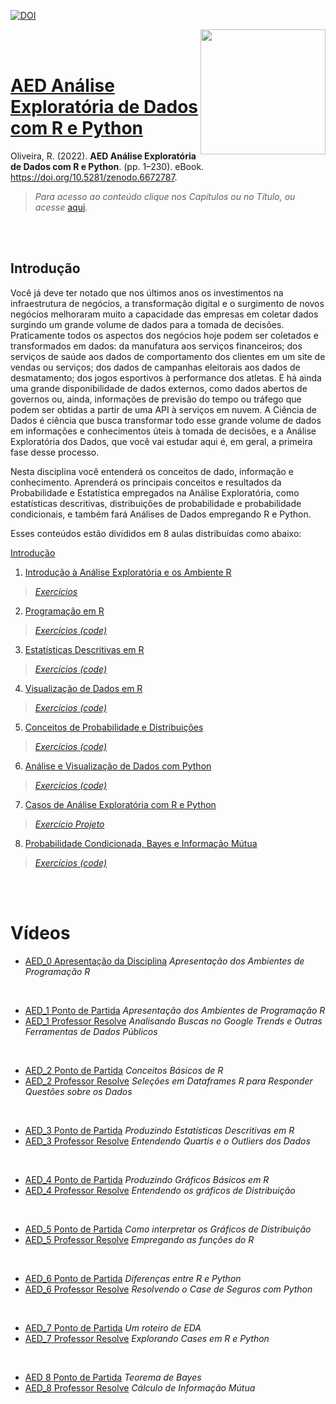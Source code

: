 [![DOI](https://zenodo.org/badge/DOI/10.5281/zenodo.6672787.svg)](https://doi.org/10.5281/zenodo.6672787)

<a href="url"><img src="http://meusite.mackenzie.br/rogerio/mackenzie_logo/UPM.2_horizontal_vermelho.jpg" align="right" width="200" ></a>

<br>

<br>

# [AED Análise Exploratória de Dados com R e Python](https://github.com/Rogerio-mack/Analise_Exploratoria_de_Dados)

Oliveira, R. (2022). **AED Análise Exploratória de Dados com R e Python**. (pp. 1–230). eBook. https://doi.org/10.5281/zenodo.6672787. 


> *Para acesso ao conteúdo clique nos Capítulos ou no Título, ou acesse* [aqui](https://github.com/Rogerio-mack/Analise_Exploratoria_de_Dados).



<br>

<br>

## Introdução

Você já deve ter notado que nos últimos anos os investimentos na infraestrutura de negócios, a transformação digital e o surgimento de novos negócios melhoraram muito a capacidade das empresas em coletar dados surgindo um grande volume de dados para a tomada de decisões. Praticamente todos os aspectos dos negócios hoje podem ser coletados e transformados em dados: da manufatura aos serviços financeiros; dos serviços de saúde aos dados de comportamento dos clientes em um site de vendas ou serviços; dos dados de campanhas eleitorais aos dados de desmatamento; dos jogos esportivos à performance dos atletas. E há ainda uma grande disponibilidade de dados externos, como dados abertos de governos ou, ainda, informações de previsão do tempo ou tráfego que podem ser obtidas a partir de uma API à serviços em nuvem. A Ciência de Dados é ciência que busca transformar todo esse grande volume de dados em informações e conhecimentos úteis à tomada de decisões, e a Análise Exploratória dos Dados, que você vai estudar aqui é, em geral, a primeira fase desse processo.

Nesta disciplina você entenderá os conceitos de dado, informação e conhecimento. Aprenderá os principais conceitos e resultados da Probabilidade e Estatística empregados na Análise Exploratória, como estatísticas descritivas, distribuições de probabilidade e probabilidade condicionais, e também fará Análises de Dados empregando R e Python.

Esses conteúdos estão divididos em 8 aulas distribuídas como abaixo:

[Introdução](https://colab.research.google.com/github/Rogerio-mack/Analise_Exploratoria_de_Dados/blob/main/AED_0.ipynb)

1. [Introdução à Análise Exploratória e os Ambiente R](https://colab.research.google.com/github/Rogerio-mack/Analise_Exploratoria_de_Dados/blob/main/AED_1.ipynb)

> [*Exercícios*](https://colab.research.google.com/github/Rogerio-mack/Analise_Exploratoria_de_Dados/blob/main/AED_1_ex.ipynb)

2. [Programação em R](https://colab.research.google.com/github/Rogerio-mack/Analise_Exploratoria_de_Dados/blob/main/AED_2.ipynb)

> [*Exercícios (code)*](https://colab.research.google.com/github/Rogerio-mack/Analise_Exploratoria_de_Dados/blob/main/AED_2_ex.ipynb)

3. [Estatísticas Descritivas em R](https://colab.research.google.com/github/Rogerio-mack/Analise_Exploratoria_de_Dados/blob/main/AED_3.ipynb)

> [*Exercícios (code)*](https://colab.research.google.com/github/Rogerio-mack/Analise_Exploratoria_de_Dados/blob/main/AED_3_ex.ipynb)

4. [Visualização de Dados em R](https://colab.research.google.com/github/Rogerio-mack/Analise_Exploratoria_de_Dados/blob/main/AED_4.ipynb)

> [*Exercícios (code)*](https://colab.research.google.com/github/Rogerio-mack/Analise_Exploratoria_de_Dados/blob/main/AED_4_ex.ipynb)

5. [Conceitos de Probabilidade e Distribuições](https://colab.research.google.com/github/Rogerio-mack/Analise_Exploratoria_de_Dados/blob/main/AED_5.ipynb)

> [*Exercícios (code)*](https://colab.research.google.com/github/Rogerio-mack/Analise_Exploratoria_de_Dados/blob/main/AED_5_ex.ipynb)

6. [Análise e Visualização de Dados com Python](https://colab.research.google.com/github/Rogerio-mack/Analise_Exploratoria_de_Dados/blob/main/AED_6.ipynb)

> [*Exercícios (code)*](https://colab.research.google.com/github/Rogerio-mack/Analise_Exploratoria_de_Dados/blob/main/AED_6_ex.ipynb)

7. [Casos de Análise Exploratória com R e Python](https://colab.research.google.com/github/Rogerio-mack/Analise_Exploratoria_de_Dados/blob/main/AED_7.ipynb)

> [*Exercício Projeto*](https://colab.research.google.com/github/Rogerio-mack/Analise_Exploratoria_de_Dados/blob/main/AED_7_ex.ipynb)

8. [Probabilidade Condicionada, Bayes e Informação Mútua](https://colab.research.google.com/github/Rogerio-mack/Analise_Exploratoria_de_Dados/blob/main/AED_8.ipynb)

> [*Exercícios (code)*](https://colab.research.google.com/github/Rogerio-mack/Analise_Exploratoria_de_Dados/blob/main/AED_8_ex.ipynb)

<br>
<br>

# Vídeos

* [AED_0 Apresentação da Disciplina](http://meusite.mackenzie.br/rogerio/AED_videos/AED_0_apresentacao.mp4) *Apresentação dos Ambientes de Programação R*

<br>

* [AED_1 Ponto de Partida](http://meusite.mackenzie.br/rogerio/AED_videos/AED_1_ponto_partida.mp4) *Apresentação dos Ambientes de Programação R*
* [AED_1 Professor Resolve](http://meusite.mackenzie.br/rogerio/AED_videos/AED_1_prof_resolve.mp4) *Analisando Buscas no Google Trends e Outras Ferramentas de Dados Públicos*

<br>

* [AED_2 Ponto de Partida](http://meusite.mackenzie.br/rogerio/AED_videos/AED_2_ponto_partida.mp4) *Conceitos Básicos de R*
* [AED_2 Professor Resolve](http://meusite.mackenzie.br/rogerio/AED_videos/AED_2_prof_resolve.mp4) *Seleções em Dataframes R para Responder Questões sobre os Dados*

<br>

* [AED_3 Ponto de Partida](http://meusite.mackenzie.br/rogerio/AED_videos/AED_3_ponto_partida.mp4) *Produzindo Estatísticas Descritivas em R*
* [AED_3 Professor Resolve](http://meusite.mackenzie.br/rogerio/AED_videos/AED_3_prof_resolve.mp4) *Entendendo Quartis e o Outliers dos Dados*

<br>

* [AED_4 Ponto de Partida](http://meusite.mackenzie.br/rogerio/AED_videos/AED_4_ponto_partida.mp4) *Produzindo Gráficos Básicos em R*
* [AED_4 Professor Resolve](http://meusite.mackenzie.br/rogerio/AED_videos/AED_4_prof_resolve.mp4) *Entendendo os gráficos de Distribuição*

<br>

* [AED_5 Ponto de Partida](http://meusite.mackenzie.br/rogerio/AED_videos/AED_5_ponto_partida.mp4) *Como interpretar os Gráficos de Distribuição*
* [AED_5 Professor Resolve](http://meusite.mackenzie.br/rogerio/AED_videos/AED_5_prof_resolve.mp4) *Empregando as funções do R*

<br>

* [AED_6 Ponto de Partida](http://meusite.mackenzie.br/rogerio/AED_videos/AED_6_ponto_partida.mp4) *Diferenças entre R e Python*
* [AED_6 Professor Resolve](http://meusite.mackenzie.br/rogerio/AED_videos/AED_6_prof_resolve.mp4) *Resolvendo o Case de Seguros com Python*

<br>

* [AED_7 Ponto de Partida](http://meusite.mackenzie.br/rogerio/AED_videos/AED_7_ponto_partida.mp4) *Um roteiro de EDA*
* [AED_7 Professor Resolve](http://meusite.mackenzie.br/rogerio/AED_videos/AED_7_prof_resolve.mp4) *Explorando Cases em R e Python*

<br>

* [AED 8 Ponto de Partida](http://meusite.mackenzie.br/rogerio/AED_videos/AED_8_ponto_partida.mp4) *Teorema de Bayes*
* [AED_8 Professor Resolve](http://meusite.mackenzie.br/rogerio/AED_videos/AED_8_prof_resolve.mp4) *Cálculo de Informação Mútua*


